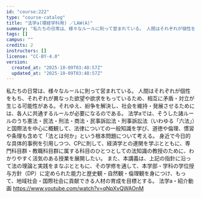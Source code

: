 ```yaml
---
id: "course:222"
type: "course-catalog"
title: "法学a(環経学科用) ／LAW(A)"
summary: "私たちの日常は、様々なルールに則って営まれている。 人間はそれぞれが個性をもち、それぞれが異なった欲望や欲求をもっているため、相互に矛盾・対立が生じる可能性がある。それゆえ、紛争を解決し、社会を維持・発展させるためには、各人に共通するルール…"
tags: []
campus: ""
credits: 2
instructors: []
license: "CC-BY-4.0"
version:
  created_at: "2025-10-09T03:48:57Z"
  updated_at: "2025-10-09T03:48:57Z"
---
```

私たちの日常は、様々なルールに則って営まれている。 人間はそれぞれが個性をもち、それぞれが異なった欲望や欲求をもっているため、相互に矛盾・対立が生じる可能性がある。それゆえ、紛争を解決し、社会を維持・発展させるためには、各人に共通するルールが必要になるのである。 法学aでは、そうした諸ルールのうち憲法・民法・刑法・商法・民事訴訟法・刑事訴訟法（いわゆる「六法」）と国際法を中心に概観して、法律についての一般知識を学び、道徳や倫理、慣習や条理も含めて「法とは何か」という根本問題について考える。 身近で今日的な具体的事例を引用しつつ、CPに則して、経済学との連関を学ぶとともに、専門科目群・教職科目群に属する科目のひとつとしての法知識の教授のために、わかりやすく活気のある授業を展開したい。 また、本講義は、上記の指針に沿って法の理論と実践をまなぶとともに、その学修を通して、本学部・学科の学位授与方針（DP）に定められた能力と歴史観・自然観・倫理観を身につけ、もって、地域社会・国際社会に貢献できる人材の育成を目標とする。 法学a・紹介動画 https://www.youtube.com/watch?v=qNpXvQWAOnM
